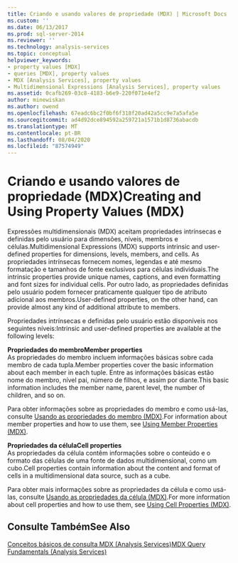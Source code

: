 ```yaml
---
title: Criando e usando valores de propriedade (MDX) | Microsoft Docs
ms.custom: ''
ms.date: 06/13/2017
ms.prod: sql-server-2014
ms.reviewer: ''
ms.technology: analysis-services
ms.topic: conceptual
helpviewer_keywords:
- property values [MDX]
- queries [MDX], property values
- MDX [Analysis Services], property values
- Multidimensional Expressions [Analysis Services], property values
ms.assetid: 0cafb269-03c8-4183-b6e9-220f071e4ef2
author: minewiskan
ms.author: owend
ms.openlocfilehash: 67eadc6bc2f0bf6f318f20ad42a5cc9e7a5afa5e
ms.sourcegitcommit: ad4d92dce894592a259721a1571b1d8736abacdb
ms.translationtype: MT
ms.contentlocale: pt-BR
ms.lasthandoff: 08/04/2020
ms.locfileid: "87574949"
---
```

# <a name="creating-and-using-property-values-mdx"></a><span data-ttu-id="6fe7d-102">Criando e usando valores de propriedade (MDX)</span><span class="sxs-lookup"><span data-stu-id="6fe7d-102">Creating and Using Property Values (MDX)</span></span>
  <span data-ttu-id="6fe7d-103">Expressões multidimensionais (MDX) aceitam propriedades intrínsecas e definidas pelo usuário para dimensões, níveis, membros e células.</span><span class="sxs-lookup"><span data-stu-id="6fe7d-103">Multidimensional Expressions (MDX) supports intrinsic and user-defined properties for dimensions, levels, members, and cells.</span></span> <span data-ttu-id="6fe7d-104">As propriedades intrínsecas fornecem nomes, legendas e até mesmo formatação e tamanhos de fonte exclusivos para células individuais.</span><span class="sxs-lookup"><span data-stu-id="6fe7d-104">The intrinsic properties provide unique names, captions, and even formatting and font sizes for individual cells.</span></span> <span data-ttu-id="6fe7d-105">Por outro lado, as propriedades definidas pelo usuário podem fornecer praticamente qualquer tipo de atributo adicional aos membros.</span><span class="sxs-lookup"><span data-stu-id="6fe7d-105">User-defined properties, on the other hand, can provide almost any kind of additional attribute to members.</span></span>  
  
 <span data-ttu-id="6fe7d-106">Propriedades intrínsecas e definidas pelo usuário estão disponíveis nos seguintes níveis:</span><span class="sxs-lookup"><span data-stu-id="6fe7d-106">Intrinsic and user-defined properties are available at the following levels:</span></span>  
  
 <span data-ttu-id="6fe7d-107">**Propriedades do membro**</span><span class="sxs-lookup"><span data-stu-id="6fe7d-107">**Member properties**</span></span>  
 <span data-ttu-id="6fe7d-108">As propriedades do membro incluem informações básicas sobre cada membro de cada tupla.</span><span class="sxs-lookup"><span data-stu-id="6fe7d-108">Member properties cover the basic information about each member in each tuple.</span></span> <span data-ttu-id="6fe7d-109">Entre as informações básicas estão nome do membro, nível pai, número de filhos, e assim por diante.</span><span class="sxs-lookup"><span data-stu-id="6fe7d-109">This basic information includes the member name, parent level, the number of children, and so on.</span></span>  
  
 <span data-ttu-id="6fe7d-110">Para obter informações sobre as propriedades do membro e como usá-las, consulte [Usando as propriedades do membro &#40;MDX&#41;](multidimensional-models/mdx/mdx-member-properties.md).</span><span class="sxs-lookup"><span data-stu-id="6fe7d-110">For information about member properties and how to use them, see [Using Member Properties &#40;MDX&#41;](multidimensional-models/mdx/mdx-member-properties.md).</span></span>  
  
 <span data-ttu-id="6fe7d-111">**Propriedades da célula**</span><span class="sxs-lookup"><span data-stu-id="6fe7d-111">**Cell properties**</span></span>  
 <span data-ttu-id="6fe7d-112">As propriedades da célula contêm informações sobre o conteúdo e o formato das células de uma fonte de dados multidimensional, como um cubo.</span><span class="sxs-lookup"><span data-stu-id="6fe7d-112">Cell properties contain information about the content and format of cells in a multidimensional data source, such as a cube.</span></span>  
  
 <span data-ttu-id="6fe7d-113">Para obter mais informações sobre as propriedades da célula e como usá-las, consulte [Usando as propriedades da célula &#40;MDX&#41;](multidimensional-models/mdx/mdx-cell-properties-using-cell-properties.md).</span><span class="sxs-lookup"><span data-stu-id="6fe7d-113">For more information about cell properties and how to use them, see [Using Cell Properties &#40;MDX&#41;](multidimensional-models/mdx/mdx-cell-properties-using-cell-properties.md).</span></span>  
  
## <a name="see-also"></a><span data-ttu-id="6fe7d-114">Consulte Também</span><span class="sxs-lookup"><span data-stu-id="6fe7d-114">See Also</span></span>  
 [<span data-ttu-id="6fe7d-115">Conceitos básicos de consulta MDX &#40;Analysis Services&#41;</span><span class="sxs-lookup"><span data-stu-id="6fe7d-115">MDX Query Fundamentals &#40;Analysis Services&#41;</span></span>](multidimensional-models/mdx/mdx-query-fundamentals-analysis-services.md)  
  
  
